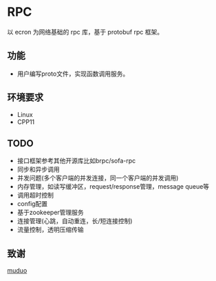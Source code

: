 # RPC
以 ecron 为网络基础的 rpc 库，基于 protobuf rpc 框架。  

## 功能
* 用户编写proto文件，实现函数调用服务。  

## 环境要求
* Linux  
* CPP11  

## TODO
* 接口框架参考其他开源库比如brpc/sofa-rpc  
* 同步和异步调用  
* 并发问题(多个客户端的并发连接，同一个客户端的并发调用)  
* 内存管理，如读写缓冲区，request/response管理，message queue等  
* 调用超时控制  
* config配置  
* 基于zookeeper管理服务  
* 连接管理(心跳，自动重连，长/短连接控制)  
* 流量控制，透明压缩传输  

## 致谢
[muduo](https://github.com/chenshuo/muduo/tree/master/muduo/net/protorpc)